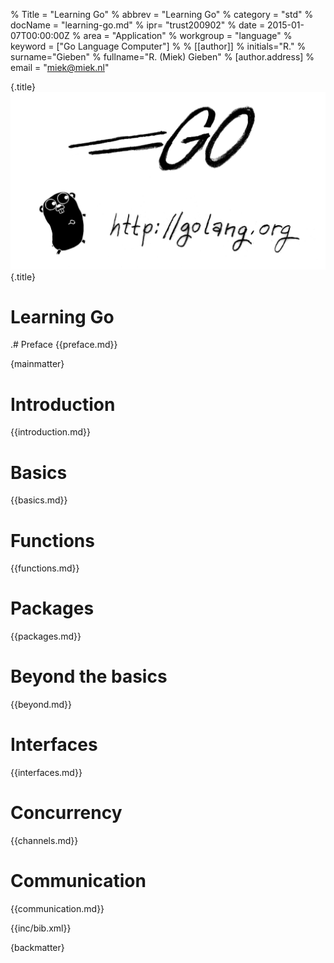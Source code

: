 % Title = "Learning Go"
% abbrev = "Learning Go"
% category = "std"
% docName = "learning-go.md"
% ipr= "trust200902"
% date = 2015-01-07T00:00:00Z
% area = "Application"
% workgroup = "language"
% keyword = ["Go Language Computer"]
%
% [[author]]
% initials="R."
% surname="Gieben"
% fullname="R. (Miek) Gieben"
%   [author.address]
%   email = "miek@miek.nl"

{.title}
![](fig/bumper-inverse.png)
{.title}
# Learning Go

.# Preface
{{preface.md}}


{mainmatter}


# Introduction
{{introduction.md}}


# Basics
{{basics.md}}


# Functions
{{functions.md}}


# Packages
{{packages.md}}


# Beyond the basics
{{beyond.md}}


# Interfaces
{{interfaces.md}}


# Concurrency
{{channels.md}}


# Communication
{{communication.md}}


{{inc/bib.xml}}


{backmatter}
